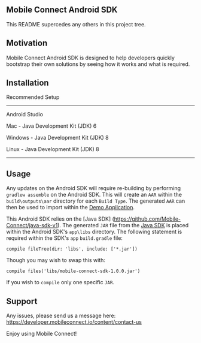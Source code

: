 ## Mobile Connect Android SDK

This README supercedes any others in this project tree.

## Motivation

Mobile Connect Android SDK is designed to help developers quickly bootstrap their own solutions by seeing how it works and what is required.

## Installation

Recommended Setup

-----------------

Android Studio

Mac - Java Development Kit (JDK) 6

Windows - Java Development Kit (JDK) 8

Linux - Java Development Kit (JDK) 8

-----------------

## Usage

Any updates on the Android SDK will require re-building by performing `gradlew assemble` on the Android SDK. This will create an `AAR` within the `build\outputs\aar` directory for each `Build Type`. The generated `AAR` can then be used to import within the [Demo Application](https://github.com/Mobile-Connect/android-sdk-v2/tree/master/mobile-connect-demo).

This Android SDK relies on the [Java SDK] (https://github.com/Mobile-Connect/java-sdk-v1). The generated `JAR` file from the [Java SDK](https://github.com/Mobile-Connect/java-sdk-v1) is placed within the Android SDK's `app\libs` directory. The following statement is required within the SDK's `app` `build.gradle` file:

    compile fileTree(dir: 'libs', include: ['*.jar'])

Though you may wish to swap this with:

    compile files('libs/mobile-connect-sdk-1.0.0.jar')

If you wish to `compile` only one specific `JAR`. 

## Support

Any issues, please send us a message here: https://developer.mobileconnect.io/content/contact-us

Enjoy using Mobile Connect!

